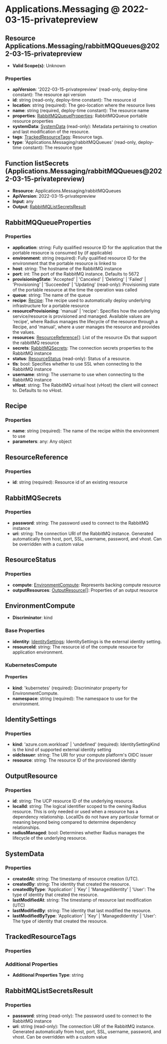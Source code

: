 # Applications.Messaging @ 2022-03-15-privatepreview

## Resource Applications.Messaging/rabbitMQQueues@2022-03-15-privatepreview
* **Valid Scope(s)**: Unknown
### Properties
* **apiVersion**: '2022-03-15-privatepreview' (read-only, deploy-time constant): The resource api version
* **id**: string (read-only, deploy-time constant): The resource id
* **location**: string (required): The geo-location where the resource lives
* **name**: string (required, deploy-time constant): The resource name
* **properties**: [RabbitMQQueueProperties](#rabbitmqqueueproperties): RabbitMQQueue portable resource properties
* **systemData**: [SystemData](#systemdata) (read-only): Metadata pertaining to creation and last modification of the resource.
* **tags**: [TrackedResourceTags](#trackedresourcetags): Resource tags.
* **type**: 'Applications.Messaging/rabbitMQQueues' (read-only, deploy-time constant): The resource type

## Function listSecrets (Applications.Messaging/rabbitMQQueues@2022-03-15-privatepreview)
* **Resource**: Applications.Messaging/rabbitMQQueues
* **ApiVersion**: 2022-03-15-privatepreview
* **Input**: any
* **Output**: [RabbitMQListSecretsResult](#rabbitmqlistsecretsresult)

## RabbitMQQueueProperties
### Properties
* **application**: string: Fully qualified resource ID for the application that the portable resource is consumed by (if applicable)
* **environment**: string (required): Fully qualified resource ID for the environment that the portable resource is linked to
* **host**: string: The hostname of the RabbitMQ instance
* **port**: int: The port of the RabbitMQ instance. Defaults to 5672
* **provisioningState**: 'Accepted' | 'Canceled' | 'Deleting' | 'Failed' | 'Provisioning' | 'Succeeded' | 'Updating' (read-only): Provisioning state of the portable resource at the time the operation was called
* **queue**: string: The name of the queue
* **recipe**: [Recipe](#recipe): The recipe used to automatically deploy underlying infrastructure for a portable resource
* **resourceProvisioning**: 'manual' | 'recipe': Specifies how the underlying service/resource is provisioned and managed. Available values are 'recipe', where Radius manages the lifecycle of the resource through a Recipe, and 'manual', where a user manages the resource and provides the values.
* **resources**: [ResourceReference](#resourcereference)[]: List of the resource IDs that support the rabbitMQ resource
* **secrets**: [RabbitMQSecrets](#rabbitmqsecrets): The connection secrets properties to the RabbitMQ instance
* **status**: [ResourceStatus](#resourcestatus) (read-only): Status of a resource.
* **tls**: bool: Specifies whether to use SSL when connecting to the RabbitMQ instance
* **username**: string: The username to use when connecting to the RabbitMQ instance
* **vHost**: string: The RabbitMQ virtual host (vHost) the client will connect to. Defaults to no vHost.

## Recipe
### Properties
* **name**: string (required): The name of the recipe within the environment to use
* **parameters**: any: Any object

## ResourceReference
### Properties
* **id**: string (required): Resource id of an existing resource

## RabbitMQSecrets
### Properties
* **password**: string: The password used to connect to the RabbitMQ instance
* **uri**: string: The connection URI of the RabbitMQ instance. Generated automatically from host, port, SSL, username, password, and vhost. Can be overridden with a custom value

## ResourceStatus
### Properties
* **compute**: [EnvironmentCompute](#environmentcompute): Represents backing compute resource
* **outputResources**: [OutputResource](#outputresource)[]: Properties of an output resource

## EnvironmentCompute
* **Discriminator**: kind

### Base Properties
* **identity**: [IdentitySettings](#identitysettings): IdentitySettings is the external identity setting.
* **resourceId**: string: The resource id of the compute resource for application environment.
### KubernetesCompute
#### Properties
* **kind**: 'kubernetes' (required): Discriminator property for EnvironmentCompute.
* **namespace**: string (required): The namespace to use for the environment.


## IdentitySettings
### Properties
* **kind**: 'azure.com.workload' | 'undefined' (required): IdentitySettingKind is the kind of supported external identity setting
* **oidcIssuer**: string: The URI for your compute platform's OIDC issuer
* **resource**: string: The resource ID of the provisioned identity

## OutputResource
### Properties
* **id**: string: The UCP resource ID of the underlying resource.
* **localId**: string: The logical identifier scoped to the owning Radius resource. This is only needed or used when a resource has a dependency relationship. LocalIDs do not have any particular format or meaning beyond being compared to determine dependency relationships.
* **radiusManaged**: bool: Determines whether Radius manages the lifecycle of the underlying resource.

## SystemData
### Properties
* **createdAt**: string: The timestamp of resource creation (UTC).
* **createdBy**: string: The identity that created the resource.
* **createdByType**: 'Application' | 'Key' | 'ManagedIdentity' | 'User': The type of identity that created the resource.
* **lastModifiedAt**: string: The timestamp of resource last modification (UTC)
* **lastModifiedBy**: string: The identity that last modified the resource.
* **lastModifiedByType**: 'Application' | 'Key' | 'ManagedIdentity' | 'User': The type of identity that created the resource.

## TrackedResourceTags
### Properties
### Additional Properties
* **Additional Properties Type**: string

## RabbitMQListSecretsResult
### Properties
* **password**: string (read-only): The password used to connect to the RabbitMQ instance
* **uri**: string (read-only): The connection URI of the RabbitMQ instance. Generated automatically from host, port, SSL, username, password, and vhost. Can be overridden with a custom value


